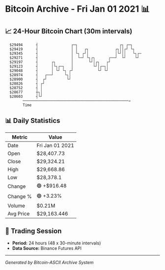 # Bitcoin Archive - Fri Jan 01 2021 📊

## 📈 24-Hour Bitcoin Chart (30m intervals)

```
  $29494      ┤               ┌─┐                   ┌┐ ┌─┐     
  $29419      ┤               │ │   ┌┐            ┌┐││┌┘ └┐    
  $29345      ┤               │ └┐ ┌┘│            │└┘││   └┐┌─ 
  $29271      ┤               │  └─┘ └┐┌┐      ┌──┘  └┘    └┘  
  $29197      ┤      ┌┐       │       └┘│┌┐   ┌┘               
  $29123      ┤      │└┐┌─┐   │         └┘│┌─┐│                
  $29048      ┤      │ └┘ └┐ ┌┘           └┘ └┘                
  $28974      ┤   ┌──┘     └┐│                                 
  $28900      ┤  ┌┘         └┘                                 
  $28826      ┤ ┌┘                                             
  $28752      ┤ │                                              
  $28677      ┼┐│                                              
  $28603      ┤└┘                                              
        ────────────────────────────────────────────────→
        Time
```

## 📊 Daily Statistics

| Metric | Value |
|--------|-------|
| Date | Fri Jan 01 2021 |
| Open | $28,407.73 |
| Close | $29,324.21 |
| High | $29,668.86 |
| Low | $28,378.1 |
| Change | 🟢 +$916.48 |
| Change % | 🟢 +3.23% |
| Volume | $0.21M |
| Avg Price | $29,163.446 |

## 📅 Trading Session

- **Period:** 24 hours (48 x 30-minute intervals)
- **Data Source:** Binance Futures API

---
*Generated by Bitcoin-ASCII Archive System*
